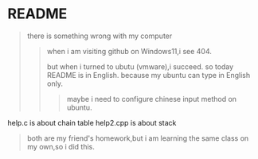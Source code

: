 # README
>there is something wrong with my computer
>>when i am visiting github on Windows11,i see 404.
>>
>>but when i turned to ubutu (vmware),i succeed.
>so today README is in English.
>>because my ubuntu can type in English only.
>>>maybe i need to configure chinese input method on ubuntu.

help.c is about chain table
help2.cpp is about stack
>both are my friend's homework,but i am learning the same class on my own,so i did this.
